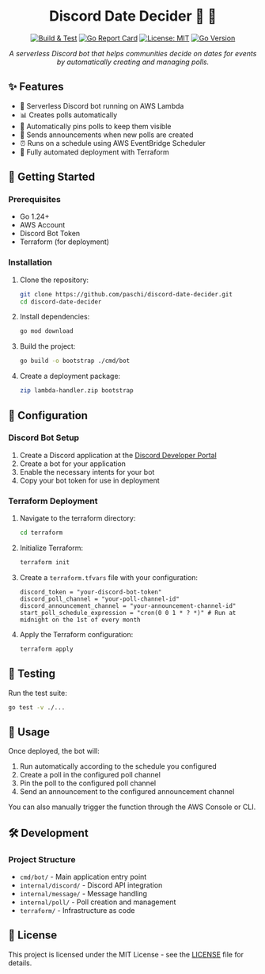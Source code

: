 <div align="center">

# Discord Date Decider 📅 🤖

[![Build & Test](https://img.shields.io/github/actions/workflow/status/paschi/discord-date-decider/build.yml?style=for-the-badge)](https://github.com/paschi/discord-date-decider/actions/workflows/build.yml)
[![Go Report Card](https://img.shields.io/badge/Go%20Report-A+-brightgreen?style=for-the-badge&logo=go)](https://goreportcard.com/report/github.com/paschi/discord-date-decider)
[![License: MIT](https://img.shields.io/badge/License-MIT-yellow.svg?style=for-the-badge)](https://opensource.org/licenses/MIT)
[![Go Version](https://img.shields.io/github/go-mod/go-version/paschi/discord-date-decider?style=for-the-badge&logo=go)](https://go.dev/)

_A serverless Discord bot that helps communities decide on dates for events by automatically creating and managing polls._
</div>

## ✨ Features

- 🤖 Serverless Discord bot running on AWS Lambda
- 📊 Creates polls automatically
- 📌 Automatically pins polls to keep them visible
- 📢 Sends announcements when new polls are created
- ⏰ Runs on a schedule using AWS EventBridge Scheduler
- 🔄 Fully automated deployment with Terraform

## 🚀 Getting Started

### Prerequisites

- Go 1.24+
- AWS Account
- Discord Bot Token
- Terraform (for deployment)

### Installation

1. Clone the repository:
   ```bash
   git clone https://github.com/paschi/discord-date-decider.git
   cd discord-date-decider
   ```

2. Install dependencies:
   ```bash
   go mod download
   ```

3. Build the project:
   ```bash
   go build -o bootstrap ./cmd/bot
   ```

4. Create a deployment package:
   ```bash
   zip lambda-handler.zip bootstrap
   ```

## 🔧 Configuration

### Discord Bot Setup

1. Create a Discord application at the [Discord Developer Portal](https://discord.com/developers/applications)
2. Create a bot for your application
3. Enable the necessary intents for your bot
4. Copy your bot token for use in deployment

### Terraform Deployment

1. Navigate to the terraform directory:
   ```bash
   cd terraform
   ```

2. Initialize Terraform:
   ```bash
   terraform init
   ```

3. Create a `terraform.tfvars` file with your configuration:
   ```hcl
   discord_token = "your-discord-bot-token"
   discord_poll_channel = "your-poll-channel-id"
   discord_announcement_channel = "your-announcement-channel-id"
   start_poll_schedule_expression = "cron(0 0 1 * ? *)" # Run at midnight on the 1st of every month
   ```

4. Apply the Terraform configuration:
   ```bash
   terraform apply
   ```

## 🧪 Testing

Run the test suite:

```bash
go test -v ./...
```

## 📖 Usage

Once deployed, the bot will:

1. Run automatically according to the schedule you configured
2. Create a poll in the configured poll channel
3. Pin the poll to the configured poll channel
4. Send an announcement to the configured announcement channel

You can also manually trigger the function through the AWS Console or CLI.

## 🛠️ Development

### Project Structure

- `cmd/bot/` - Main application entry point
- `internal/discord/` - Discord API integration
- `internal/message/` - Message handling
- `internal/poll/` - Poll creation and management
- `terraform/` - Infrastructure as code

## 📄 License

This project is licensed under the MIT License - see the [LICENSE](LICENSE) file for details.
